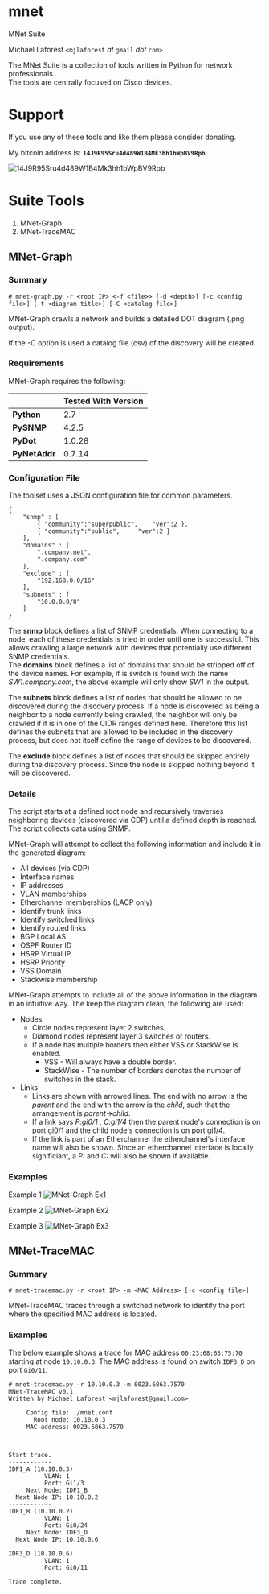 # mnet
MNet Suite

Michael Laforest `<mjlaforest` *at* `gmail` *dot* `com>`

The MNet Suite is a collection of tools written in Python for network professionals.  
The tools are centrally focused on Cisco devices.

# Support

If you use any of these tools and like them please consider donating.  

My bitcoin address is: **`14J9R95Sru4d489W1B4Mk3hh1bWpBV9Rpb`**

![14J9R95Sru4d489W1B4Mk3hh1bWpBV9Rpb](http://i.imgur.com/DutGv9A.png "14J9R95Sru4d489W1B4Mk3hh1bWpBV9Rpb")

# Suite Tools
1. MNet-Graph
1. MNet-TraceMAC

## MNet-Graph

### Summary

`# mnet-graph.py -r <root IP> <-f <file>> [-d <depth>] [-c <config file>] [-t <diagram title>] [-C <catalog file>]`

MNet-Graph crawls a network and builds a detailed DOT diagram (.png output).  
  
If the -C option is used a catalog file (csv) of the discovery will be created.


### Requirements

MNet-Graph requires the following:

|   | Tested With Version |
| --- | --- |
| **Python** | 2.7 |
| **PySNMP** | 4.2.5 |
| **PyDot** | 1.0.28 |
| **PyNetAddr** | 0.7.14 |

### Configuration File

The toolset uses a JSON configuration file for common parameters.

```
{  
	"snmp" : [  
		{ "community":"superpublic",	"ver":2 },  
		{ "community":"public",		"ver":2 }  
	],  
	"domains" : [  
		".company.net",  
		".company.com"  
	],  
	"exclude" : [  
		"192.168.0.0/16"  
	],  
	"subnets" : [  
		"10.0.0.0/8"  
	]  
}
```

The **snmp** block defines a list of SNMP credentials.  When connecting to a node, each of these credentials is tried in order until one is successful.  This allows crawling a large network with devices that potentially use different SNMP credentials.  
The **domains** block defines a list of domains that should be stripped off of the device names.  For example, if is switch is found with the name *SW1.company.com*, the above example will only show *SW1* in the output.  
  
The **subnets** block defines a list of nodes that should be allowed to be discovered during the discovery process. If a node is discovered as being a neighbor to a node currently being crawled, the neighbor will only be crawled if it is in one of the CIDR ranges defined here. Therefore this list defines the subnets that are allowed to be included in the discovery process, but does not itself define the range of devices to be discovered.

The **exclude** block defines a list of nodes that should be skipped entirely during the discovery process. Since the node is skipped nothing beyond it will be discovered.


### Details

The script starts at a defined root node and recursively traverses neighboring devices (discovered via CDP) until a defined depth is reached.  The script collects data using SNMP.

MNet-Graph will attempt to collect the following information and include it in the generated diagram:
+ All devices (via CDP)
+ Interface names
+ IP addresses
+ VLAN memberships
+ Etherchannel memberships (LACP only)
+ Identify trunk links
+ Identify switched links
+ Identify routed links
+ BGP Local AS
+ OSPF Router ID
+ HSRP Virtual IP
+ HSRP Priority
+ VSS Domain
+ Stackwise membership

MNet-Graph attempts to include all of the above information in the diagram in an intuitive way.  The keep the diagram clean, the following are used:
+ Nodes
  + Circle nodes represent layer 2 switches.
  + Diamond nodes represent layer 3 switches or routers.
  + If a node has multiple borders then either VSS or StackWise is enabled.
    + VSS - Will always have a double border.
    + StackWise - The number of borders denotes the number of switches in the stack.
+ Links
  + Links are shown with arrowed lines.  The end with no arrow is the *parent* and the end with the arrow is the *child*, such that the arrangement is *parent*->*child*.
  + If a link says *P:gi0/1* , *C:gi1/4* then the parent node's connection is on port gi0/1 and the child node's connection is on port gi1/4.
  + If the link is part of an Etherchannel the etherchannel's interface name will also be shown.  Since an etherchannel interface is locally significiant, a *P:* and *C:* will also be shown if available.

### Examples

Example 1
![MNet-Graph Ex1](http://i.imgur.com/Mny7PLl.png "MNet-Graph Ex1")

Example 2
![MNet-Graph Ex2](http://i.imgur.com/BuXnzWG.png "MNet-Graph Ex2")

Example 3
![MNet-Graph Ex3](http://i.imgur.com/i1dqM09.png "MNet-Graph Ex3")

## MNet-TraceMAC

### Summary

`# mnet-tracemac.py -r <root IP> -m <MAC Address> [-c <config file>]`

MNet-TraceMAC traces through a switched network to identify the port where the
specified MAC address is located.

### Examples

The below example shows a trace for MAC address `00:23:68:63:75:70` starting
at node `10.10.0.3`.  The MAC address is found on switch `IDF3_D` on port
`Gi0/11`.

```
# mnet-tracemac.py -r 10.10.0.3 -m 0023.6863.7570
MNet-TraceMAC v0.1
Written by Michael Laforest <mjlaforest@gmail.com>

     Config file: ./mnet.conf
       Root node: 10.10.0.3
     MAC address: 0023.6863.7570



Start trace.
------------
IDF1_A (10.10.0.3)
          VLAN: 1
          Port: Gi1/3
     Next Node: IDF1_B
  Next Node IP: 10.10.0.2
------------
IDF1_B (10.10.0.2)
          VLAN: 1
          Port: Gi0/24
     Next Node: IDF3_D
  Next Node IP: 10.10.0.6
------------
IDF3_D (10.10.0.6)
          VLAN: 1
          Port: Gi0/11
------------
Trace complete.
```

